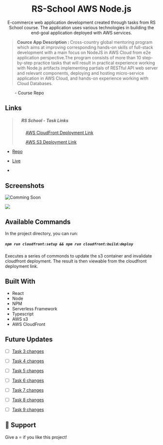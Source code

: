 <h1 align="center">RS-School AWS Node.js</h1>

<p align="center"> E-commerce web application development created through tasks from RS School course. 
 The application uses various technologies in building the end-goal application deployed with AWS services.</p>
<blockquote>
<b>Cource App Description : </b>
Cross-country global mentoring program which aims at improving corresponding hands-on skills of full-stack development with a main focus on NodeJS in AWS Cloud from e2e application perspective.The program consists of more than 10 step-by-step practice tasks that will result in practical experience working with Node.js artifacts implementing partials of RESTful API web server and relevant components, deploying and hosting micro-service application in AWS Cloud, and hands-on experience working with Cloud Databases. </blockquote> <a src="https://github.com/EPAM-JS-Competency-center/cloud-development-course-initial" alt="Course Repo">&emsp; &emsp;- Course Repo </a> 

## Links
<blockquote>
<h5 >&emsp;RS School - Task Links</h5>

   &emsp;&emsp;[AWS CloudFront Deployment Link ](http://d1rqdcl2yc1s53.cloudfront.net) 

   &emsp;&emsp;[AWS S3 Deployment Link](http://node-in-aws-web-bucket101.s3-website-us-east-1.amazonaws.com/ ) 
   
   </blockquote>

- [Repo](https://github.com/Tsukiyomi-Inari/RS-School_AWS-Node-js "RS-School_AWS-Node-js Repo")

- [Live](http://d1rqdcl2yc1s53.cloudfront.net "Live View")

- [](https://github.com/Rohit19060/<project-name>/issues "Issues Page")


## Screenshots

![Comming Soon](/screenshots/1.png "Comming soon")

![](/screenshots/2.png)

## Available Commands

In the project directory, you can run:

##### `npm run cloudfront:setup && npm run cloudfront:build:deploy`

Executes a series of commonds to update the s3 container and invalidate cloudfront deployment. The result is then viewable from the cloudfront deployment link.  

## Built With

- React
- Node
- NPM
- Serverless Framework
- Typescript
- AWS s3
- AWS CloudFront

## Future Updates

- [ ] [Task 3 changes](https://github.com/EPAM-JS-Competency-center/cloud-development-course-initial/blob/main/3_serverless_api/task.md "Link to Task 3 page for changes") 
- [ ] [Task 4 changes](https://github.com/EPAM-JS-Competency-center/cloud-development-course-initial/blob/main/4_integration_with_database/task.md "Link to Task 4 page for changes")
- [ ] [Task 5 changes](https://github.com/EPAM-JS-Competency-center/cloud-development-course-initial/blob/main/5_integration_with_s3/task.md "Link to Task 5 page for changes")
- [ ] [Task 6 changes](https://github.com/EPAM-JS-Competency-center/cloud-development-course-initial/blob/main/6_async_microservices_communication/task.md "Link to Task 6 page for changes")
- [ ] [Task 7 changes](https://github.com/EPAM-JS-Competency-center/cloud-development-course-initial/blob/main/7_authorization/task.md "Link to Task 7 page for changes")
- [ ] [Task 8 changes](https://github.com/EPAM-JS-Competency-center/cloud-development-course-initial/blob/main/8_containerization/task.md "Link to Task 8 page for changes")
- [ ] [Task 9 changes](https://github.com/EPAM-JS-Competency-center/cloud-development-course-initial/blob/main/9_backend_for_frontend/task.md "Link to Task 9 page for changes")


## 🤝 Support

Give a ⭐️ if you like this project!
